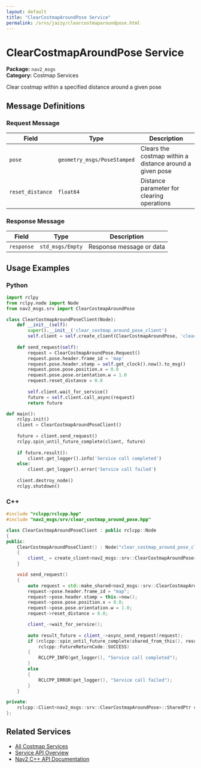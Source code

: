 ```yaml
---
layout: default
title: "ClearCostmapAroundPose Service"
permalink: /srvs/jazzy/clearcostmaparoundpose.html
---
```


# ClearCostmapAroundPose Service

**Package:** `nav2_msgs`  
**Category:** Costmap Services

Clear costmap within a specified distance around a given pose

## Message Definitions

### Request Message

| Field | Type | Description |
|-------|------|-------------|
| `pose` | `geometry_msgs/PoseStamped` | Clears the costmap within a distance around a given pose |
| `reset_distance` | `float64` | Distance parameter for clearing operations |


### Response Message

| Field | Type | Description |
|-------|------|-------------|
| `response` | `std_msgs/Empty` | Response message or data |



## Usage Examples

### Python

```python
import rclpy
from rclpy.node import Node
from nav2_msgs.srv import ClearCostmapAroundPose

class ClearCostmapAroundPoseClient(Node):
    def __init__(self):
        super().__init__('clear_costmap_around_pose_client')
        self.client = self.create_client(ClearCostmapAroundPose, 'clear_costmap_around_pose')
        
    def send_request(self):
        request = ClearCostmapAroundPose.Request()
        request.pose.header.frame_id = 'map'
        request.pose.header.stamp = self.get_clock().now().to_msg()
        request.pose.pose.position.x = 0.0
        request.pose.pose.orientation.w = 1.0
        request.reset_distance = 0.0
        
        self.client.wait_for_service()
        future = self.client.call_async(request)
        return future

def main():
    rclpy.init()
    client = ClearCostmapAroundPoseClient()
    
    future = client.send_request()
    rclpy.spin_until_future_complete(client, future)
    
    if future.result():
        client.get_logger().info('Service call completed')
    else:
        client.get_logger().error('Service call failed')
        
    client.destroy_node()
    rclpy.shutdown()
```

### C++

```cpp
#include "rclcpp/rclcpp.hpp"
#include "nav2_msgs/srv/clear_costmap_around_pose.hpp"

class ClearCostmapAroundPoseClient : public rclcpp::Node
{
public:
    ClearCostmapAroundPoseClient() : Node("clear_costmap_around_pose_client")
    {
        client_ = create_client<nav2_msgs::srv::ClearCostmapAroundPose>("clear_costmap_around_pose");
    }

    void send_request()
    {
        auto request = std::make_shared<nav2_msgs::srv::ClearCostmapAroundPose::Request>();
        request->pose.header.frame_id = "map";
        request->pose.header.stamp = this->now();
        request->pose.pose.position.x = 0.0;
        request->pose.pose.orientation.w = 1.0;
        request->reset_distance = 0.0;

        client_->wait_for_service();
        
        auto result_future = client_->async_send_request(request);
        if (rclcpp::spin_until_future_complete(shared_from_this(), result_future) ==
            rclcpp::FutureReturnCode::SUCCESS)
        {
            RCLCPP_INFO(get_logger(), "Service call completed");
        }
        else
        {
            RCLCPP_ERROR(get_logger(), "Service call failed");
        }
    }

private:
    rclcpp::Client<nav2_msgs::srv::ClearCostmapAroundPose>::SharedPtr client_;
};
```

## Related Services

- [All Costmap Services](/srvs/jazzy/index.html#costmap-services)
- [Service API Overview](/srvs/jazzy/index.html)
- [Nav2 C++ API Documentation](/jazzy/html/index.html)
